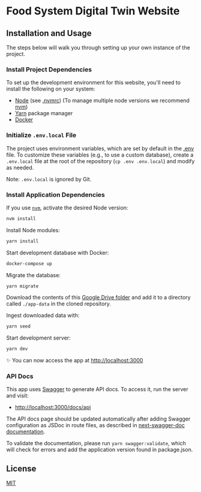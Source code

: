 # Food System Digital Twin Website

## Installation and Usage

The steps below will walk you through setting up your own instance of the project.

### Install Project Dependencies

To set up the development environment for this website, you'll need to install the following on your system:

- [Node](http://nodejs.org/) (see [.nvmrc](./.nvmrc)) (To manage multiple node versions we recommend [nvm](https://github.com/creationix/nvm))
- [Yarn](https://yarnpkg.com/) package manager
- [Docker](https://www.docker.com)

### Initialize `.env.local` File

The project uses environment variables, which are set by default in the [.env](.env) file. To customize these variables (e.g., to use a custom database), create a `.env.local` file at the root of the repository (`cp .env .env.local`) and modify as needed.

Note: `.env.local` is ignored by Git.

### Install Application Dependencies

If you use [`nvm`](https://github.com/creationix/nvm), activate the desired Node version:

```sh
nvm install
```

Install Node modules:

```sh
yarn install
```

Start development database with Docker:

```sh
docker-compose up
```

Migrate the database:

```sh
yarn migrate
```

Download the contents of this [Google Drive folder](https://drive.google.com/drive/folders/1IZunCVMNnA3h6VRBD365DfeUWQt5smzG?usp=drive_link) and add it to a directory called `./app-data` in the cloned repository.

Ingest downloaded data with:

```sh
yarn seed
```

Start development server:

```sh
yarn dev
```

✨ You can now access the app at [http://localhost:3000](http://localhost:3000)

### API Docs

This app uses [Swagger](https://swagger.io/) to generate API docs. To access it, run the server and visit:

- [http://localhost:3000/docs/api](http://localhost:3000/docs/api)

The API docs page should be updated automatically after adding Swagger configuration as JSDoc in route files, as described in [next-swagger-doc documentation](https://www.npmjs.com/package/next-swagger-doc).

To validate the documentation, please run `yarn swagger:validate`, which will check for errors and add the application version found in package.json.

## License

[MIT](LICENSE)
